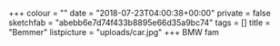 +++
colour = ""
date = "2018-07-23T04:00:38+00:00"
private = false
sketchfab = "abebb6e7d74f433b8895e66d35a9bc74"
tags = []
title = "Bemmer"
listpicture = "uploads/car.jpg"
+++
BMW fam